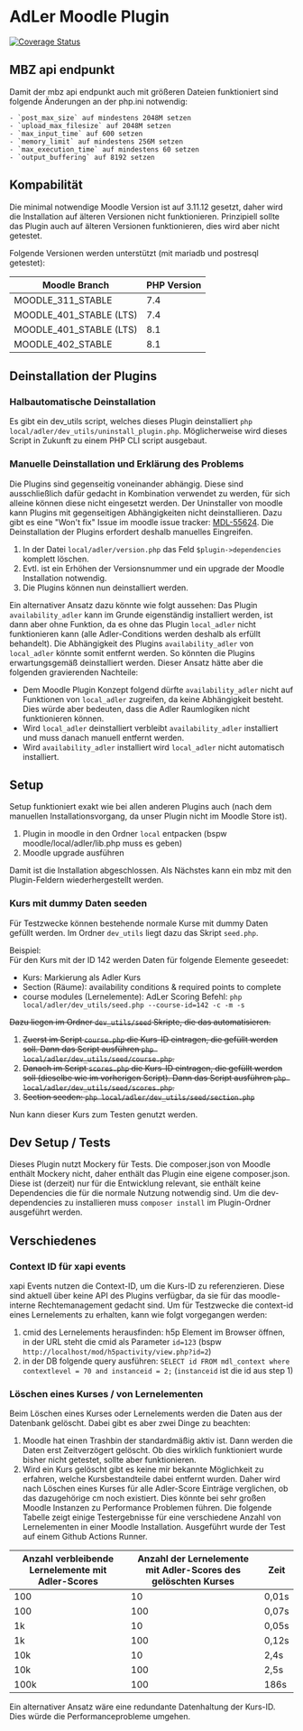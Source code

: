 # AdLer Moodle Plugin

[![Coverage Status](https://coveralls.io/repos/github/ProjektAdLer/MoodlePluginLocal/badge.svg?branch=main)](https://coveralls.io/github/ProjektAdLer/MoodlePluginLocal?branch=main)



## MBZ api endpunkt
Damit der mbz api endpunkt auch mit größeren Dateien funktioniert sind folgende Änderungen an der php.ini notwendig:
```
- `post_max_size` auf mindestens 2048M setzen
- `upload_max_filesize` auf 2048M setzen
- `max_input_time` auf 600 setzen
- `memory_limit` auf mindestens 256M setzen
- `max_execution_time` auf mindestens 60 setzen
- `output_buffering` auf 8192 setzen
```


## Kompabilität
Die minimal notwendige Moodle Version ist auf 3.11.12 gesetzt, daher wird die Installation auf älteren Versionen nicht funktionieren.
Prinzipiell sollte das Plugin auch auf älteren Versionen funktionieren, dies wird aber nicht getestet.

Folgende Versionen werden unterstützt (mit mariadb und postresql getestet):

| Moodle Branch           | PHP Version |
|-------------------------|-------------|
| MOODLE_311_STABLE       | 7.4         |
| MOODLE_401_STABLE (LTS) | 7.4         |
| MOODLE_401_STABLE (LTS) | 8.1         |
| MOODLE_402_STABLE       | 8.1         |


## Deinstallation der Plugins
### Halbautomatische Deinstallation
Es gibt ein dev_utils script, welches dieses Plugin deinstalliert `php local/adler/dev_utils/uninstall_plugin.php`.
Möglicherweise wird dieses Script in Zukunft zu einem PHP CLI script ausgebaut.

### Manuelle Deinstallation und Erklärung des Problems
Die Plugins sind gegenseitig voneinander abhängig. Diese sind ausschließlich dafür gedacht in Kombination verwendet zu werden, 
für sich alleine können diese nicht eingesetzt werden. Der Uninstaller von moodle kann Plugins mit gegenseitigen Abhängigkeiten
nicht deinstallieren. Dazu gibt es eine "Won't fix" Issue im moodle issue tracker: [MDL-55624](https://tracker.moodle.org/browse/MDL-56624).
Die Deinstallation der Plugins erfordert deshalb manuelles Eingreifen.
1. In der Datei `local/adler/version.php` das Feld `$plugin->dependencies` komplett löschen.
2. Evtl. ist ein Erhöhen der Versionsnummer und ein upgrade der Moodle Installation notwendig.
3. Die Plugins können nun deinstalliert werden.

Ein alternativer Ansatz dazu könnte wie folgt aussehen: Das Plugin `availability_adler` kann im Grunde eigenständig installiert werden,
ist dann aber ohne Funktion, da es ohne das Plugin `local_adler` nicht funktionieren kann (alle Adler-Conditions werden deshalb als 
erfüllt behandelt). Die Abhängigkeit des Plugins `availability_adler` von `local_adler` könnte somit entfernt werden. So könnten 
die Plugins erwartungsgemäß deinstalliert werden. Dieser Ansatz hätte aber die folgenden gravierenden Nachteile:
- Dem Moodle Plugin Konzept folgend dürfte `availability_adler` nicht auf Funktionen von `local_adler` zugreifen, da keine Abhängigkeit
  besteht. Dies würde aber bedeuten, dass die Adler Raumlogiken nicht funktionieren können.
- Wird `local_adler` deinstalliert verbleibt `availability_adler` installiert und muss danach manuell entfernt werden.
- Wird `availability_adler` installiert wird `local_adler` nicht automatisch installiert.


## Setup

Setup funktioniert exakt wie bei allen anderen Plugins auch (nach dem manuellen Installationsvorgang, da unser Plugin nicht im Moodle Store ist).

1. Plugin in moodle in den Ordner `local` entpacken (bspw moodle/local/adler/lib.php muss es geben)
2. Moodle upgrade ausführen

Damit ist die Installation abgeschlossen. Als Nächstes kann ein mbz mit den Plugin-Feldern wiederhergestellt werden.


### Kurs mit dummy Daten seeden
Für Testzwecke können bestehende normale Kurse mit dummy Daten gefüllt werden.
Im Ordner `dev_utils` liegt dazu das Skript `seed.php`.

Beispiel: \
Für den Kurs mit der ID 142 werden Daten für folgende Elemente geseedet:
- Kurs: Markierung als Adler Kurs
- Section (Räume): availability conditions & required points to complete
- course modules (Lernelemente): AdLer Scoring
Befehl: `php local/adler/dev_utils/seed.php --course-id=142 -c -m -s`

~~Dazu liegen im Ordner `dev_utils/seed` Skripte, die das automatisieren.~~
1) ~~Zuerst im Script `course.php` die Kurs-ID eintragen, die gefüllt werden soll.
Dann das Script ausführen `php local/adler/dev_utils/seed/course.php`.~~
2) ~~Danach im Script `scores.php` die Kurs-ID eintragen, die gefüllt werden soll (dieselbe wie im vorherigen Script).
Dann das Script ausführen `php local/adler/dev_utils/seed/scores.php`.~~
3) ~~Section seeden: `php local/adler/dev_utils/seed/section.php`~~

Nun kann dieser Kurs zum Testen genutzt werden.


## Dev Setup / Tests
Dieses Plugin nutzt Mockery für Tests. 
Die composer.json von Moodle enthält Mockery nicht, daher enthält das Plugin eine eigene composer.json.
Diese ist (derzeit) nur für die Entwicklung relevant, sie enthält keine Dependencies die für die normale Nutzung notwendig sind.
Um die dev-dependencies zu installieren muss `composer install` im Plugin-Ordner ausgeführt werden.


## Verschiedenes

### Context ID für xapi events

xapi Events nutzen die Context-ID, um die Kurs-ID zu referenzieren.
Diese sind aktuell über keine API des Plugins verfügbar, da sie für das moodle-interne Rechtemanagement gedacht sind.
Um für Testzwecke die context-id eines Lernelements zu erhalten, kann wie folgt vorgegangen werden:

1. cmid des Lernelements herausfinden: h5p Element im Browser öffnen, in der URL steht die cmid als Parameter `id=123` (bspw `http://localhost/mod/h5pactivity/view.php?id=2`)
2. in der DB folgende query ausführen: `SELECT id FROM mdl_context where contextlevel = 70 and instanceid = 2;`  (`instanceid` ist die id aus step 1)


### Löschen eines Kurses / von Lernelementen

Beim Löschen eines Kurses oder Lernelements werden die Daten aus der Datenbank gelöscht. Dabei gibt es aber zwei Dinge zu beachten:

1. Moodle hat einen Trashbin der standardmäßig aktiv ist. Dann werden die Daten erst Zeitverzögert gelöscht. Ob dies wirklich funktioniert wurde bisher nicht getestet, sollte aber
   funktionieren.
2. Wird ein Kurs gelöscht gibt es keine mir bekannte Möglichkeit zu erfahren, welche Kursbestandteile dabei entfernt wurden.
   Daher wird nach Löschen eines Kurses für alle Adler-Score Einträge verglichen, ob das dazugehörige cm noch existiert. Dies könnte bei sehr großen Moodle Instanzen zu Performance
   Problemen führen.
   Die folgende Tabelle zeigt einige Testergebnisse für eine verschiedene Anzahl von Lernelementen in einer Moodle Installation. 
   Ausgeführt wurde der Test auf einem Github Actions Runner.

| Anzahl verbleibende Lernelemente mit Adler-Scores | Anzahl der Lernelemente mit Adler-Scores des gelöschten Kurses | Zeit  |
|---------------------------------------------------|----------------------------------------------------------------|-------|
| 100                                               | 10                                                             | 0,01s |
| 100                                               | 100                                                            | 0,07s |
| 1k                                                | 10                                                             | 0,05s |
| 1k                                                | 100                                                            | 0,12s |
| 10k                                               | 10                                                             | 2,4s  |
| 10k                                               | 100                                                            | 2,5s  |
| 100k                                              | 100                                                            | 186s  |

Ein alternativer Ansatz wäre eine redundante Datenhaltung der Kurs-ID. Dies würde die Performanceprobleme umgehen.
